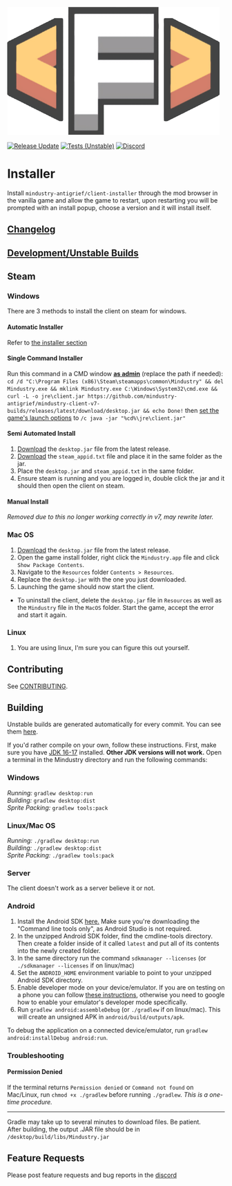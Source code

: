 ![Logo](foo.png)

[![Release Update](../../workflows/Release%20Update/badge.svg)](https://mindustry-antigrief.github.io/mindustry-client)
[![Tests (Unstable)](../../workflows/Java%20Tests/badge.svg?branch=v7)](https://mindustry-antigrief.github.io/mindustry-client-v7-builds)
[![Discord](https://img.shields.io/discord/741710208501547161.svg?logo=discord&logoColor=white&logoWidth=20&labelColor=7289DA&label=Discord&color=17cf48)](https://discord.gg/yp9ZW7j)

# Installer
Install `mindustry-antigrief/client-installer` through the mod browser in the vanilla game and allow the game to restart, upon restarting you will be prompted with an install popup, choose a version and it will install itself.

## [Changelog](./core/assets/changelog)
## [Development/Unstable Builds](../../../mindustry-client-v7-builds)
## Steam
### Windows
There are 3 methods to install the client on steam for windows.
#### Automatic Installer
Refer to [the installer section](https://github.com/mindustry-antigrief/mindustry-client/tree/v7#installer)
#### Single Command Installer
Run this command in a CMD window [**as admin**](https://www.howtogeek.com/howto/windows-vista/run-a-command-as-administrator-from-the-windows-vista-run-box/) (replace the path if needed): `cd /d "C:\Program Files (x86)\Steam\steamapps\common\Mindustry" && del Mindustry.exe && mklink Mindustry.exe C:\Windows\System32\cmd.exe && curl -L -o jre\client.jar https://github.com/mindustry-antigrief/mindustry-client-v7-builds/releases/latest/download/desktop.jar && echo Done!` then [set the game's launch options](https://support.steampowered.com/kb_article.php?ref=1040-JWMT-2947) to `/c java -jar "%cd%\jre\client.jar"`
#### Semi Automated Install
1. [Download](../../../mindustry-client-v7-builds/releases/latest/download/desktop.jar) the `desktop.jar` file from the latest release.
2. [Download](https://github.com/mindustry-antigrief/mindustry-client/blob/v7/steam_appid.txt) the `steam_appid.txt` file and place it in the same folder as the jar.
3. Place the `desktop.jar` and `steam_appid.txt` in the same folder.
4. Ensure steam is running and you are logged in, double click the jar and it should then open the client on steam.
#### Manual Install
*Removed due to this no longer working correctly in v7, may rewrite later.*

### Mac OS
1. [Download](../../../mindustry-client-v7-builds/releases/latest/download/desktop.jar) the `desktop.jar` file from the latest release.
1. Open the game install folder, right click the `Mindustry.app` file and click `Show Package Contents`.
1. Navigate to the `Resources` folder `Contents > Resources`.
1. Replace the `desktop.jar` with the one you just downloaded.
1. Launching the game should now start the client.
- To uninstall the client, delete the `desktop.jar` file in `Resources` as well as the `Mindustry` file in the `MacOS` folder. Start the game, accept the error and start it again.

### Linux
1. You are using linux, I'm sure you can figure this out yourself.

## Contributing

See [CONTRIBUTING](CONTRIBUTING.md).

## Building

Unstable builds are generated automatically for every commit. You can see them [here](https://github.com/mindustry-antigrief/mindustry-client-v7-builds/releases).

If you'd rather compile on your own, follow these instructions.
First, make sure you have [JDK 16-17](https://adoptium.net/archive.html?variant=openjdk17&jvmVariant=hotspot) installed. **Other JDK versions will not work.** Open a terminal in the Mindustry directory and run the following commands:

### Windows

_Running:_ `gradlew desktop:run`  
_Building:_ `gradlew desktop:dist`  
_Sprite Packing:_ `gradlew tools:pack`

### Linux/Mac OS

_Running:_ `./gradlew desktop:run`  
_Building:_ `./gradlew desktop:dist`  
_Sprite Packing:_ `./gradlew tools:pack`

### Server

The client doesn't work as a server believe it or not.

### Android

1. Install the Android SDK [here.](https://developer.android.com/studio#command-tools) Make sure you're downloading the "Command line tools only", as Android Studio is not required.
2. In the unzipped Android SDK folder, find the cmdline-tools directory. Then create a folder inside of it called `latest` and put all of its contents into the newly created folder.
3. In the same directory run the command `sdkmanager --licenses` (or `./sdkmanager --licenses` if on linux/mac)
4. Set the `ANDROID_HOME` environment variable to point to your unzipped Android SDK directory.
5. Enable developer mode on your device/emulator. If you are on testing on a phone you can follow [these instructions](https://developer.android.com/studio/command-line/adb#Enabling), otherwise you need to google how to enable your emulator's developer mode specifically.
6. Run `gradlew android:assembleDebug` (or `./gradlew` if on linux/mac). This will create an unsigned APK in `android/build/outputs/apk`.

To debug the application on a connected device/emulator, run `gradlew android:installDebug android:run`.

### Troubleshooting

#### Permission Denied

If the terminal returns `Permission denied` or `Command not found` on Mac/Linux, run `chmod +x ./gradlew` before running `./gradlew`. *This is a one-time procedure.*

---

Gradle may take up to several minutes to download files. Be patient. <br>
After building, the output .JAR file should be in `/desktop/build/libs/Mindustry.jar`

## Feature Requests

Please post feature requests and bug reports in the [discord](https://discord.gg/yp9ZW7j)
